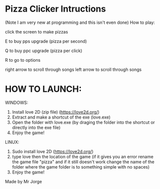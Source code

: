 # Pizza Clicker Intructions
(Note I am very new at programming and this isn't even done)
How to play:

click the screen to make pizzas

E to buy pps upgrade (pizza per second)

Q to buy ppc upgrade (pizza per click)

R to go to options

right arrow to scroll through songs
left arrow to scroll through songs

# HOW TO LAUNCH:

WINDOWS:
1. Install love 2D (zip file) (https://love2d.org/)
2. Extract and make a shortcut of the exe (love.exe)
3. Open the folder with love.exe (by draging the folder into the shortcut or directly into the exe file)
4. Enjoy the game!

LINUX:
1. Sudo install love 2D (https://love2d.org/)
2. type love then the location of the game (if it gives you an error rename the game file "pizza" and if it still doesn't work change the name of the folder where the game folder is to something simple with no spaces)
3. Enjoy the game!

Made by Mr Jorge
